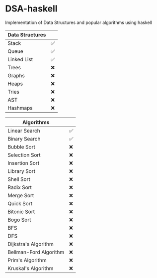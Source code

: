 # DSA-haskell
Implementation of Data Structures and popular algorithms using haskell

| Data Structures | |
| ---- | --- |
| Stack | ✅ |
| Queue | ✅ |
| Linked List | ✅ |
| Trees | ❌ |
| Graphs | ❌ |
| Heaps | ❌ |
| Tries | ❌ |
| AST | ❌ |
| Hashmaps | ❌ |

| Algorithms | |
| ---- | --- |
| Linear Search | ✅ |
| Binary Search | ✅ |
| Bubble Sort | ❌ |
| Selection Sort | ❌ |
| Insertion Sort | ❌ |
| Library Sort | ❌ |
| Shell Sort | ❌ |
| Radix Sort | ❌ |
| Merge Sort | ❌ |
| Quick Sort | ❌ |
| Bitonic Sort | ❌ |
| Bogo Sort | ❌ |
| BFS | ❌ |
| DFS | ❌ |
| Dijkstra's Algorithm | ❌ |
| Bellman-Ford Algorithm | ❌ |
| Prim's Algorithm | ❌ |
| Kruskal's Algorithm | ❌ |